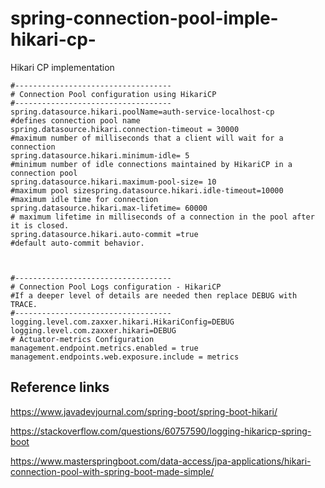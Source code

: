 # spring-connection-pool-imple-hikari-cp-
Hikari CP implementation 

```
#-----------------------------------
# Connection Pool configuration using HikariCP
#-----------------------------------
spring.datasource.hikari.poolName=auth-service-localhost-cp
#defines connection pool name
spring.datasource.hikari.connection-timeout = 30000
#maximum number of milliseconds that a client will wait for a connection
spring.datasource.hikari.minimum-idle= 5
#minimum number of idle connections maintained by HikariCP in a connection pool
spring.datasource.hikari.maximum-pool-size= 10
#maximum pool sizespring.datasource.hikari.idle-timeout=10000 
#maximum idle time for connection
spring.datasource.hikari.max-lifetime= 60000 
# maximum lifetime in milliseconds of a connection in the pool after it is closed.
spring.datasource.hikari.auto-commit =true 
#default auto-commit behavior.

 

#-----------------------------------
# Connection Pool Logs configuration - HikariCP
#If a deeper level of details are needed then replace DEBUG with TRACE.
#-----------------------------------
logging.level.com.zaxxer.hikari.HikariConfig=DEBUG 
logging.level.com.zaxxer.hikari=DEBUG 
# Actuator-metrics Configuration
management.endpoint.metrics.enabled = true
management.endpoints.web.exposure.include = metrics
```

## Reference links 
https://www.javadevjournal.com/spring-boot/spring-boot-hikari/

https://stackoverflow.com/questions/60757590/logging-hikaricp-spring-boot

https://www.masterspringboot.com/data-access/jpa-applications/hikari-connection-pool-with-spring-boot-made-simple/
